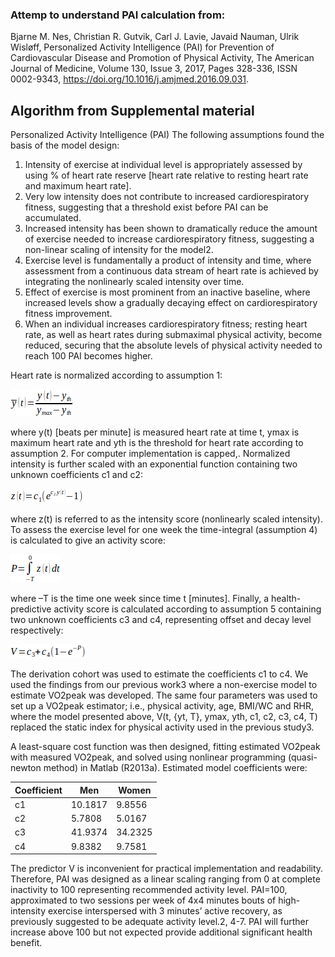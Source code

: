 ### Attemp to understand PAI calculation from: 

Bjarne M. Nes, Christian R. Gutvik, Carl J. Lavie, Javaid Nauman, Ulrik Wisløff,
Personalized Activity Intelligence (PAI) for Prevention of Cardiovascular Disease and Promotion of Physical Activity,
The American Journal of Medicine,
Volume 130, Issue 3,
2017,
Pages 328-336,
ISSN 0002-9343,
https://doi.org/10.1016/j.amjmed.2016.09.031.

## Algorithm from Supplemental material

Personalized Activity Intelligence (PAI)
The following assumptions found the basis of the model design:

1) Intensity of exercise at individual level is appropriately assessed by using % of heart rate reserve [heart rate relative to resting heart rate and maximum heart rate]. 
2) Very low intensity does not contribute to increased cardiorespiratory fitness, suggesting that a threshold exist before PAI can be accumulated.
3) Increased intensity has been shown to dramatically reduce the amount of exercise needed to increase cardiorespiratory fitness, suggesting a non-linear scaling of intensity for the model2. 
4) Exercise level is fundamentally a product of intensity and time, where assessment from a continuous data stream of heart rate is achieved by integrating the nonlinearly scaled intensity over time.
5) Effect of exercise is most prominent from an inactive baseline, where increased levels show a gradually decaying effect on cardiorespiratory fitness improvement. 
6) When an individual increases cardiorespiratory fitness; resting heart rate, as well as heart rates during submaximal physical activity, become reduced, securing that the absolute levels of physical activity needed to reach 100 PAI becomes higher.

Heart rate is normalized according to assumption 1:

![img.png](img.png)

where y(t) [beats per minute] is measured heart rate at time t, ymax is maximum heart rate and yth is the threshold for heart rate according to assumption 2. For computer implementation  is capped,. Normalized intensity  is further scaled with an exponential function containing two unknown coefficients c1 and c2:

![img_1.png](img_1.png)

where z(t) is referred to as the intensity score (nonlinearly scaled intensity). To assess the exercise level for one week the time-integral (assumption 4) is calculated to give an activity score:

![img_2.png](img_2.png)

where –T is the time one week since time t [minutes]. Finally, a health-predictive activity score is calculated according to assumption 5 containing two unknown coefficients c3 and c4, representing offset and decay level respectively:

![img_3.png](img_3.png)

The derivation cohort was used to estimate the coefficients c1 to c4. We used the findings from our previous work3 where a non-exercise model to estimate VO2peak was developed. The same four parameters was used to set up a VO2peak estimator; i.e., physical activity, age, BMI/WC and RHR, where the model presented above, V(t, {yt,  T}, ymax, yth, c1, c2, c3, c4, T) replaced the static index for physical activity used in the previous study3. 



A least-square cost function was then designed, fitting estimated VO2peak with measured VO2peak, and solved using nonlinear programming (quasi-newton method) in Matlab (R2013a). Estimated model coefficients were:

| Coefficient | Men     | Women   |
|-------------|---------|---------|
| c1          | 10.1817 | 9.8556  |
| c2          | 5.7808  | 5.0167  |
| c3          | 41.9374 | 34.2325 |
| c4          | 9.8382  | 9.7581  |

The predictor V is inconvenient for practical implementation and readability. Therefore, PAI was designed as a linear scaling ranging from 0 at complete inactivity to 100 representing recommended activity level. PAI=100, approximated to two sessions per week of 4x4 minutes bouts of high-intensity exercise interspersed with 3 minutes’ active recovery, as previously suggested to be adequate activity level.2, 4-7. PAI will further increase above 100 but not expected provide additional significant health benefit.
